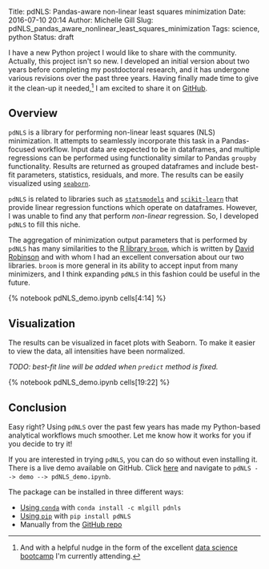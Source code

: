Title: pdNLS: Pandas-aware non-linear least squares minimization
Date: 2016-07-10 20:14
Author: Michelle Gill
Slug: pdNLS_pandas_aware_nonlinear_least_squares_minimization
Tags: science, python
Status: draft

I have a new Python project I would like to share with the community. Actually, this project isn't so new. I developed an initial version about two years before completing my postdoctoral research, and it has undergone various revisions over the past three years. Having finally made time to give it the clean-up it needed,[^nudge] I am excited to share it on [GitHub](https://github.com/mlgill/pdNLS).

[^nudge]: And with a helpful nudge in the form of the excellent [data science bootcamp](http://www.thisismetis.com) I'm currently attending.

## Overview

`pdNLS` is a library for performing non-linear least squares (NLS) minimization. It attempts to seamlessly incorporate this task in a Pandas-focused workflow. Input data are expected to be in dataframes, and multiple regressions can be performed using functionality similar to Pandas `groupby` functionality. Results are returned as grouped dataframes and include best-fit parameters, statistics, residuals, and more. The results can be easily visualized using [`seaborn`](https://github.com/mwaskom/seaborn).

`pdNLS` is related to libraries such as [`statsmodels`](http://statsmodels.sourceforge.net) and [`scikit-learn`](http://scikit-learn.org/stable/) that provide linear regression functions which operate on dataframes. However, I was unable to find any that perform *non-linear* regression. So, I developed `pdNLS` to fill this niche. 

The aggregation of minimization output parameters that is performed by `pdNLS` has many similarities to the [R library `broom`](https://github.com/dgrtwo/broom), which is written by [David Robinson](http://varianceexplained.org/) and with whom I had an excellent conversation about our two libraries. `broom` is more general in its ability to accept input from many minimizers, and I think expanding `pdNLS` in this fashion could be useful in the future.

<!-- PELICAN_END_SUMMARY -->

{% notebook pdNLS_demo.ipynb cells[4:14] %}

## Visualization

The results can be visualized in facet plots with Seaborn. To make it easier to view the data, all intensities have been normalized.  

*TODO: best-fit line will be added when `predict` method is fixed.*

{% notebook pdNLS_demo.ipynb cells[19:22] %}

## Conclusion

Easy right? Using `pdNLS` over the past few years has made my Python-based analytical workflows much smoother. Let me know how it works for you if you decide to try it!

If you are interested in trying `pdNLS`, you can do so without even installing it. There is a live demo available on GitHub. Click [here](http://mybinder.org/repo/mlgill/pdNLS) and navigate to `pdNLS --> demo --> pdNLS_demo.ipynb`.

The package can be installed in three different ways:

* [Using `conda`](https://anaconda.org/mlgill/pdnls) with `conda install -c mlgill pdnls`
* [Using `pip`](https://pypi.python.org/pypi/pdNLS/0.2.3) with `pip install pdNLS`
* Manually from the [GitHub repo](https://github.com/mlgill/pdNLS)




